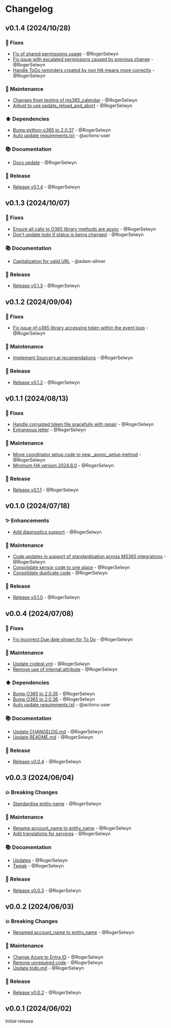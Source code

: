 # Changelog

## v0.1.4 (2024/10/28)
### 🐛 Fixes
- [Fix of shared permissions usage](https://github.com/RogerSelwyn/MS365-ToDo/commit/194c33be1b7fab98141ddad5e80d6849fb872756) - @RogerSelwyn
- [Fix issue with escalated permissions caused by previous change](https://github.com/RogerSelwyn/MS365-ToDo/commit/0918225efeca634b7f58e7cbb6bcca4a4a023acd) - @RogerSelwyn
- [Handle ToDo reminders created by non HA means more correctly](https://github.com/RogerSelwyn/MS365-ToDo/commit/a3c9f14cfd0c8414516b64c5ecbfb4f877d5f625) - @RogerSelwyn

### 🧰 Maintenance
- [Changes from testing of ms365_calendar](https://github.com/RogerSelwyn/MS365-ToDo/commit/08417a38b35829f98198957cfc85d0cf12770cf7) - @RogerSelwyn
- [Adjust to use update_reload_and_abort](https://github.com/RogerSelwyn/MS365-ToDo/commit/0aab6964ee3297814000437e5d900e5c74640680) - @RogerSelwyn

### ⬆️ Dependencies
- [Bump python-o365 to 2.0.37](https://github.com/RogerSelwyn/MS365-ToDo/commit/ac31b79fc64abeca90ac31f1198d1504fbc39fe3) - @RogerSelwyn
- [Auto update requirements.txt](https://github.com/RogerSelwyn/MS365-ToDo/commit/2b26ad489b396c4a9f4c1a10d71a67069b849809) - @actions-user

### 📚 Documentation
- [Docs update](https://github.com/RogerSelwyn/MS365-ToDo/commit/e84dd3175d3a9d56e1a44b1c3ad92c9204babafc) - @RogerSelwyn

### 🔖 Release
- [Release v0.1.4](https://github.com/RogerSelwyn/MS365-ToDo/commit/0065a7a2582b7eca9dfba6cbe66bb9994e600858) - @RogerSelwyn


## v0.1.3 (2024/10/07)
### 🐛 Fixes
- [Ensure all calls to O365 library methods are async](https://github.com/RogerSelwyn/MS365-ToDo/commit/57439a7f2ee9058e0a438cfc2726e96a6314ae03) - @RogerSelwyn
- [Don't update todo if status is being changed](https://github.com/RogerSelwyn/MS365-ToDo/commit/1c359f71fcd4f3124300cdbba95d2de9241c63f0) - @RogerSelwyn

### 📚 Documentation
- [Capitalization for valid URL](https://github.com/RogerSelwyn/MS365-ToDo/commit/e72a3b071957a0c74abfe790159c8920fc615ee5) - @adam-allmer

### 🔖 Release
- [Release v0.1.3](https://github.com/RogerSelwyn/MS365-ToDo/commit/90f2d7261279768e4632be78fbe6f35d80126ea6) - @RogerSelwyn

## v0.1.2 (2024/09/04)
### 🐛 Fixes
- [Fix issue of o365 library accessing token within the event loop](https://github.com/RogerSelwyn/MS365-ToDo/commit/1fae1a788d960edc6b9e01f9b5cc9b848dcff341) - @RogerSelwyn

### 🧰 Maintenance
- [Implement Sourcery.ai recomendations](https://github.com/RogerSelwyn/MS365-ToDo/commit/48edfa39e37484cbe3a6371f098bc895e8860bbc) - @RogerSelwyn

### 🔖 Release
- [Release v0.1.2](https://github.com/RogerSelwyn/MS365-ToDo/commit/cd1b9c8c4d4a70b428fa75f45e85823aeb432da7) - @RogerSelwyn

## v0.1.1 (2024/08/13)
### 🐛 Fixes
- [Handle corrupted token file gracefully with repair](https://github.com/RogerSelwyn/MS365-ToDo/commit/f054ffa414b0405e409bb78fc60c4e43aaab2df5) - @RogerSelwyn
- [Extraneous letter](https://github.com/RogerSelwyn/MS365-ToDo/commit/d95c08d7f9553f0a269ca8d1f6bae09abe7ffdb8) - @RogerSelwyn

### 🧰 Maintenance
- [Move coordinator setup code to new _async_setup method](https://github.com/RogerSelwyn/MS365-ToDo/commit/72be021f12887f6b6ac65b1827d2940f7d59cea6) - @RogerSelwyn
- [Minimum HA version 2024.8.0](https://github.com/RogerSelwyn/MS365-ToDo/commit/84aeb02d4b89630a737a9ac3fad8fce9b7e45dab) - @RogerSelwyn

### 🔖 Release
- [Release v0.1.1](https://github.com/RogerSelwyn/MS365-ToDo/commit/aa4cf23d156c9ee05af6c816709fc1d5a8015d35) - @RogerSelwyn

## v0.1.0 (2024/07/18)
### ✨ Enhancements
- [Add diagnostics support](https://github.com/RogerSelwyn/MS365-ToDo/commit/9ed9c2ac1fb917d533403404ab70f31fc29414b9) - @RogerSelwyn

### 🧰 Maintenance
- [Code updates in support of standardisation across MS365 integrations](https://github.com/RogerSelwyn/MS365-ToDo/commit/6271f197d6fded7e26563b40192cc216d657b429) - @RogerSelwyn
- [Consolidate sensor code to one place](https://github.com/RogerSelwyn/MS365-ToDo/commit/1314391a6a0b0d0e4ded92d935be68fd0b7653c8) - @RogerSelwyn
- [Consolidate duplicate code](https://github.com/RogerSelwyn/MS365-ToDo/commit/4f054a9904ce82df23292938cc09ede29d817b51) - @RogerSelwyn

### 🔖 Release
- [Release v0.1.0](https://github.com/RogerSelwyn/MS365-ToDo/commit/a03892c7029435354aa713fda4cebd890be47c43) - @RogerSelwyn

## v0.0.4 (2024/07/08)
### 🐛 Fixes
- [Fix incorrect Due date shown for To Do](https://github.com/RogerSelwyn/MS365-ToDo/commit/66660f94f2e04db7eaa8e3184ca62849c87aea98) - @RogerSelwyn

### 🧰 Maintenance
- [Update codeql.yml](https://github.com/RogerSelwyn/MS365-ToDo/commit/ebd812891b07d06ad01be72519847944ab6e2250) - @RogerSelwyn
- [Remove use of internal attribute](https://github.com/RogerSelwyn/MS365-ToDo/commit/294cfac9cd802f309ed14ab24c6901ff51d59a6a) - @RogerSelwyn

### ⬆️ Dependencies
- [Bump O365 to 2.0.35](https://github.com/RogerSelwyn/MS365-ToDo/commit/c67b16a271913b126370d2f9dfa23c307b067ce1) - @RogerSelwyn
- [Bump O365 to 2.0.36](https://github.com/RogerSelwyn/MS365-ToDo/commit/fd793c0628b42179bd844a5559c151e3f39915d0) - @RogerSelwyn
- [Auto update requirements.txt](https://github.com/RogerSelwyn/MS365-ToDo/commit/8a9b9693a66bc274e06f427b42d00efeb355e6b4) - @actions-user

### 📚 Documentation
- [Update CHANGELOG.md](https://github.com/RogerSelwyn/MS365-ToDo/commit/10409964a8de6bde592af7af3ea8ed643e7eaf39) - @RogerSelwyn
- [Update README.md](https://github.com/RogerSelwyn/MS365-ToDo/commit/3e04a2adc96e9cfac6904d78c976193693c67f29) - @RogerSelwyn

### 🔖 Release
- [Release v0.0.4](https://github.com/RogerSelwyn/MS365-ToDo/commit/bf71a0463ed5e96a316d68886cdaa8f9773bf8e5) - @RogerSelwyn


## v0.0.3 (2024/06/04)
### 💥 Breaking Changes
- [Standardise entity name](https://github.com/RogerSelwyn/MS365-ToDo/commit/c6c12eac2649ef8435cd85e0e86df30e47328ea4) - @RogerSelwyn

### 🧰 Maintenance
- [Rename account_name to entity_name](https://github.com/RogerSelwyn/MS365-ToDo/commit/7cff96025aae170cf7ba7b8c88d989146e1ec2ea) - @RogerSelwyn
- [Add translations for services](https://github.com/RogerSelwyn/MS365-ToDo/commit/cd4a598bdd535ba358cb2f04ece52f18d61a9be2) - @RogerSelwyn

### 📚 Documentation
- [Updates](https://github.com/RogerSelwyn/MS365-ToDo/commit/30830342a68c5662cb723e0c05dd4315bc9f40b4) - @RogerSelwyn
- [Tweak](https://github.com/RogerSelwyn/MS365-ToDo/commit/2cc89912dcb5470125f124b3b5c26b3d83bf93d3) - @RogerSelwyn

### 🔖 Release
- [Release v0.0.3](https://github.com/RogerSelwyn/MS365-ToDo/commit/4584f3b38e23c4529d847c398a43f330b13d8eef) - @RogerSelwyn

## v0.0.2 (2024/06/03)
### 💥 Breaking Changes
- [Renamed account_name to entity_name](https://github.com/RogerSelwyn/MS365-ToDo/commit/43747a9265129ab7d1fb314944e3211a8b61c0d2) - @RogerSelwyn

### 🧰 Maintenance
- [Change Azure to Entra ID](https://github.com/RogerSelwyn/MS365-ToDo/commit/b3b260d9c43246cd61487e34871a8c861443930d) - @RogerSelwyn
- [Remove unrequired code](https://github.com/RogerSelwyn/MS365-ToDo/commit/713555fd5a4c1caf27c25fa78389182b661871df) - @RogerSelwyn
- [Update todo.md](https://github.com/RogerSelwyn/MS365-ToDo/commit/5af6b23f3a7e6d6d876afb4aec4df4b14c68a0ef) - @RogerSelwyn

### 🔖 Release
- [Release v0.0.2](https://github.com/RogerSelwyn/MS365-ToDo/commit/c13b564aa5b26f69a2a8723655d9228af6af9520) - @RogerSelwyn

## v0.0.1 (2024/06/02)
Initial release

